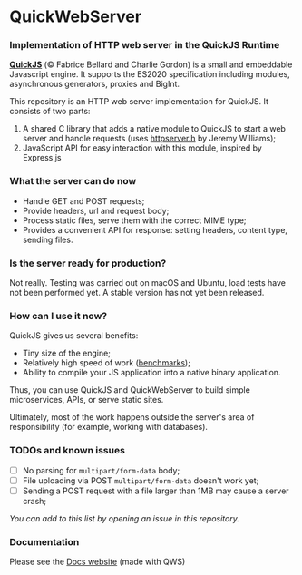 # QuickWebServer
### Implementation of HTTP web server in the QuickJS Runtime

**[QuickJS](https://bellard.org/quickjs/)** (&copy; Fabrice Bellard and Charlie Gordon) is a small 
and embeddable Javascript engine. It supports the ES2020 specification including modules, 
asynchronous generators, proxies and BigInt.

This repository is an HTTP web server implementation for QuickJS. It consists of two parts:
1. A shared C library that adds a native module to QuickJS to start a web server 
   and handle requests (uses [httpserver.h](https://github.com/jeremycw/httpserver.h) by Jeremy Williams);
2. JavaScript API for easy interaction with this module, inspired by Express.js

### What the server can do now
* Handle GET and POST requests;
* Provide headers, url and request body;
* Process static files, serve them with the correct MIME type;
* Provides a convenient API for response: setting headers, content type, sending files.

### Is the server ready for production?
Not really. Testing was carried out on macOS and Ubuntu, load tests have not been performed yet. 
A stable version has not yet been released.

### How can I use it now?
QuickJS gives us several benefits:
* Tiny size of the engine;
* Relatively high speed of work ([benchmarks](https://bellard.org/quickjs/bench.html));
* Ability to compile your JS application into a native binary application.
  
Thus, you can use QuickJS and QuickWebServer to build simple microservices, APIs, or serve 
static sites.

Ultimately, most of the work happens outside the server's area of responsibility 
(for example, working with databases).

### TODOs and known issues
- [ ] No parsing for `multipart/form-data` body;
- [ ] File uploading via POST `multipart/form-data` doesn't work yet;
- [ ] Sending a POST request with a file larger than 1MB may cause a server crash;
  
_You can add to this list by opening an issue in this repository._

### Documentation
Please see the [Docs website](https://qws.lyoha.info/) (made with QWS)